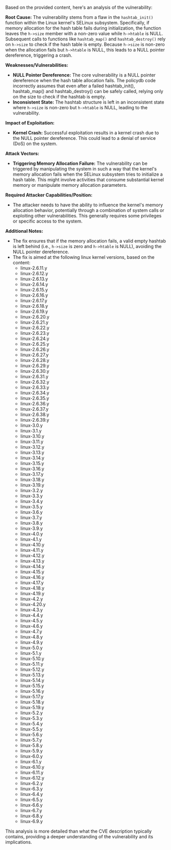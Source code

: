 Based on the provided content, here's an analysis of the vulnerability:

**Root Cause:**
The vulnerability stems from a flaw in the `hashtab_init()` function within the Linux kernel's SELinux subsystem. Specifically, if memory allocation for the hash table fails during initialization, the function leaves the `h->size` member with a non-zero value while `h->htable` is NULL. Subsequent calls to functions like `hashtab_map()` and `hashtab_destroy()` rely on `h->size` to check if the hash table is empty. Because `h->size` is non-zero when the allocation fails but `h->htable` is NULL, this leads to a NULL pointer dereference, triggering a crash.

**Weaknesses/Vulnerabilities:**
- **NULL Pointer Dereference:** The core vulnerability is a NULL pointer dereference when the hash table allocation fails. The policydb code incorrectly assumes that even after a failed hashtab\_init(), hashtab\_map() and hashtab\_destroy() can be safely called, relying only on the size to check if the hashtab is empty.
- **Inconsistent State:** The hashtab structure is left in an inconsistent state where `h->size` is non-zero but `h->htable` is NULL, leading to the vulnerability.

**Impact of Exploitation:**
- **Kernel Crash:** Successful exploitation results in a kernel crash due to the NULL pointer dereference. This could lead to a denial of service (DoS) on the system.

**Attack Vectors:**
- **Triggering Memory Allocation Failure:** The vulnerability can be triggered by manipulating the system in such a way that the kernel's memory allocation fails when the SELinux subsystem tries to initialize a hash table. This might involve activities that consume substantial kernel memory or manipulate memory allocation parameters.

**Required Attacker Capabilities/Position:**
- The attacker needs to have the ability to influence the kernel's memory allocation behavior, potentially through a combination of system calls or exploiting other vulnerabilities. This generally requires some privileges or specific access to the system.

**Additional Notes:**
- The fix ensures that if the memory allocation fails, a valid empty hashtab is left behind (i.e., `h->size` is zero and `h->htable` is NULL), avoiding the NULL pointer dereference.
- The fix is aimed at the following linux kernel versions, based on the content: 
    - linux-2.6.11.y
    - linux-2.6.12.y
    - linux-2.6.13.y
    - linux-2.6.14.y
    - linux-2.6.15.y
    - linux-2.6.16.y
    - linux-2.6.17.y
    - linux-2.6.18.y
    - linux-2.6.19.y
    - linux-2.6.20.y
    - linux-2.6.21.y
    - linux-2.6.22.y
    - linux-2.6.23.y
    - linux-2.6.24.y
    - linux-2.6.25.y
    - linux-2.6.26.y
    - linux-2.6.27.y
    - linux-2.6.28.y
    - linux-2.6.29.y
    - linux-2.6.30.y
    - linux-2.6.31.y
    - linux-2.6.32.y
    - linux-2.6.33.y
    - linux-2.6.34.y
    - linux-2.6.35.y
    - linux-2.6.36.y
    - linux-2.6.37.y
    - linux-2.6.38.y
    - linux-2.6.39.y
    - linux-3.0.y
    - linux-3.1.y
    - linux-3.10.y
    - linux-3.11.y
    - linux-3.12.y
    - linux-3.13.y
    - linux-3.14.y
    - linux-3.15.y
    - linux-3.16.y
    - linux-3.17.y
    - linux-3.18.y
    - linux-3.19.y
    - linux-3.2.y
    - linux-3.3.y
    - linux-3.4.y
    - linux-3.5.y
    - linux-3.6.y
    - linux-3.7.y
    - linux-3.8.y
    - linux-3.9.y
    - linux-4.0.y
    - linux-4.1.y
    - linux-4.10.y
    - linux-4.11.y
    - linux-4.12.y
    - linux-4.13.y
    - linux-4.14.y
    - linux-4.15.y
    - linux-4.16.y
    - linux-4.17.y
    - linux-4.18.y
    - linux-4.19.y
    - linux-4.2.y
    - linux-4.20.y
    - linux-4.3.y
    - linux-4.4.y
    - linux-4.5.y
    - linux-4.6.y
    - linux-4.7.y
    - linux-4.8.y
    - linux-4.9.y
    - linux-5.0.y
    - linux-5.1.y
    - linux-5.10.y
    - linux-5.11.y
    - linux-5.12.y
    - linux-5.13.y
    - linux-5.14.y
    - linux-5.15.y
    - linux-5.16.y
    - linux-5.17.y
    - linux-5.18.y
    - linux-5.19.y
    - linux-5.2.y
    - linux-5.3.y
    - linux-5.4.y
    - linux-5.5.y
    - linux-5.6.y
    - linux-5.7.y
    - linux-5.8.y
    - linux-5.9.y
    - linux-6.0.y
    - linux-6.1.y
    - linux-6.10.y
    - linux-6.11.y
    - linux-6.12.y
    - linux-6.2.y
    - linux-6.3.y
    - linux-6.4.y
    - linux-6.5.y
    - linux-6.6.y
    - linux-6.7.y
    - linux-6.8.y
    - linux-6.9.y

This analysis is more detailed than what the CVE description typically contains, providing a deeper understanding of the vulnerability and its implications.